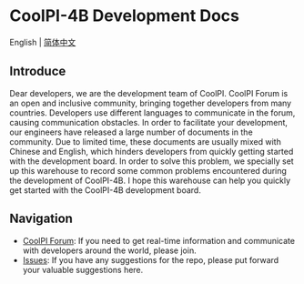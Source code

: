 # CoolPI-4B Development Docs

English | [简体中文](./README_CN.md)

## Introduce

Dear developers, we are the development team of CoolPI.
CoolPI Forum is an open and inclusive community, bringing together developers from many countries. 
Developers use different languages to communicate in the forum, causing communication obstacles.
In order to facilitate your development, our engineers have released a large number of documents in the community.
Due to limited time, these documents are usually mixed with Chinese and English, which hinders developers from quickly getting started with the development board.
In order to solve this problem, we specially set up this warehouse to record some common problems encountered during the development of CoolPI-4B.
I hope this warehouse can help you quickly get started with the CoolPI-4B development board.

## Navigation

* [CoolPI Forum](https://www.cool-pi.com): If you need to get real-time information and communicate with developers around the world, please join.
* [Issues](https://github.com/yanyitech/coolpi_4B_docs/issues): If you have any suggestions for the repo, please put forward your valuable suggestions here.